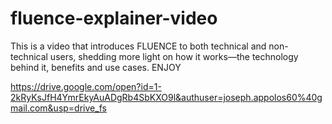 # fluence-explainer-video

This is a video that introduces FLUENCE to both technical and non-technical users, shedding more light on how it works—the technology behind it, benefits and use cases. ENJOY


https://drive.google.com/open?id=1-2kRyKsJfH4YmrEkyAuADgRb4SbKXO9l&authuser=joseph.appolos60%40gmail.com&usp=drive_fs
